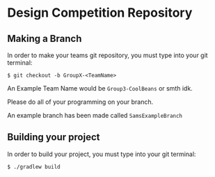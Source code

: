# Design Competition Repository

## Making a Branch

In order to make your teams git repository, you must type into your git terminal:

```
$ git checkout -b GroupX-<TeamName>
```

An Example Team Name would be `Group3-CoolBeans` or smth idk.

Please do all of your programming on your branch.

An example branch has been made called `SamsExampleBranch`

## Building your project

In order to build your project, you must type into your git terminal:

```
$ ./gradlew build
```
